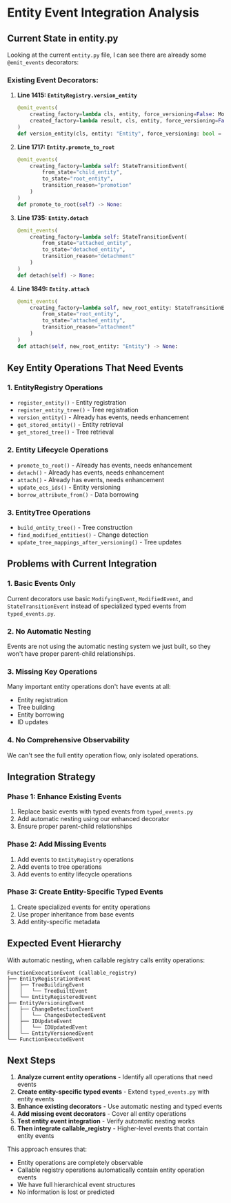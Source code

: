 # Entity Event Integration Analysis

## Current State in entity.py

Looking at the current `entity.py` file, I can see there are already some `@emit_events` decorators:

### Existing Event Decorators:

1. **Line 1415: `EntityRegistry.version_entity`**
   ```python
   @emit_events(
       creating_factory=lambda cls, entity, force_versioning=False: ModifyingEvent(...),
       created_factory=lambda result, cls, entity, force_versioning=False: ModifiedEvent(...)
   )
   def version_entity(cls, entity: "Entity", force_versioning: bool = False) -> bool:
   ```

2. **Line 1717: `Entity.promote_to_root`**
   ```python
   @emit_events(
       creating_factory=lambda self: StateTransitionEvent(
           from_state="child_entity",
           to_state="root_entity",
           transition_reason="promotion"
       )
   )
   def promote_to_root(self) -> None:
   ```

3. **Line 1735: `Entity.detach`**
   ```python
   @emit_events(
       creating_factory=lambda self: StateTransitionEvent(
           from_state="attached_entity", 
           to_state="detached_entity",
           transition_reason="detachment"
       )
   )
   def detach(self) -> None:
   ```

4. **Line 1849: `Entity.attach`**
   ```python
   @emit_events(
       creating_factory=lambda self, new_root_entity: StateTransitionEvent(
           from_state="root_entity",
           to_state="attached_entity", 
           transition_reason="attachment"
       )
   )
   def attach(self, new_root_entity: "Entity") -> None:
   ```

## Key Entity Operations That Need Events

### 1. EntityRegistry Operations
- `register_entity()` - Entity registration
- `register_entity_tree()` - Tree registration
- `version_entity()` - Already has events, needs enhancement
- `get_stored_entity()` - Entity retrieval
- `get_stored_tree()` - Tree retrieval

### 2. Entity Lifecycle Operations
- `promote_to_root()` - Already has events, needs enhancement
- `detach()` - Already has events, needs enhancement
- `attach()` - Already has events, needs enhancement
- `update_ecs_ids()` - Entity versioning
- `borrow_attribute_from()` - Data borrowing

### 3. EntityTree Operations
- `build_entity_tree()` - Tree construction
- `find_modified_entities()` - Change detection
- `update_tree_mappings_after_versioning()` - Tree updates

## Problems with Current Integration

### 1. **Basic Events Only**
Current decorators use basic `ModifyingEvent`, `ModifiedEvent`, and `StateTransitionEvent` instead of specialized typed events from `typed_events.py`.

### 2. **No Automatic Nesting**
Events are not using the automatic nesting system we just built, so they won't have proper parent-child relationships.

### 3. **Missing Key Operations**
Many important entity operations don't have events at all:
- Entity registration
- Tree building
- Entity borrowing
- ID updates

### 4. **No Comprehensive Observability**
We can't see the full entity operation flow, only isolated operations.

## Integration Strategy

### Phase 1: Enhance Existing Events
1. Replace basic events with typed events from `typed_events.py`
2. Add automatic nesting using our enhanced decorator
3. Ensure proper parent-child relationships

### Phase 2: Add Missing Events
1. Add events to `EntityRegistry` operations
2. Add events to tree operations
3. Add events to entity lifecycle operations

### Phase 3: Create Entity-Specific Typed Events
1. Create specialized events for entity operations
2. Use proper inheritance from base events
3. Add entity-specific metadata

## Expected Event Hierarchy

With automatic nesting, when callable registry calls entity operations:

```
FunctionExecutionEvent (callable_registry)
├── EntityRegistrationEvent
│   ├── TreeBuildingEvent
│   │   └── TreeBuiltEvent
│   └── EntityRegisteredEvent
├── EntityVersioningEvent
│   ├── ChangeDetectionEvent
│   │   └── ChangesDetectedEvent
│   ├── IDUpdateEvent
│   │   └── IDUpdatedEvent
│   └── EntityVersionedEvent
└── FunctionExecutedEvent
```

## Next Steps

1. **Analyze current entity operations** - Identify all operations that need events
2. **Create entity-specific typed events** - Extend `typed_events.py` with entity events
3. **Enhance existing decorators** - Use automatic nesting and typed events
4. **Add missing event decorators** - Cover all entity operations
5. **Test entity event integration** - Verify automatic nesting works
6. **Then integrate callable_registry** - Higher-level events that contain entity events

This approach ensures that:
- Entity operations are completely observable
- Callable registry operations automatically contain entity operation events
- We have full hierarchical event structures
- No information is lost or predicted